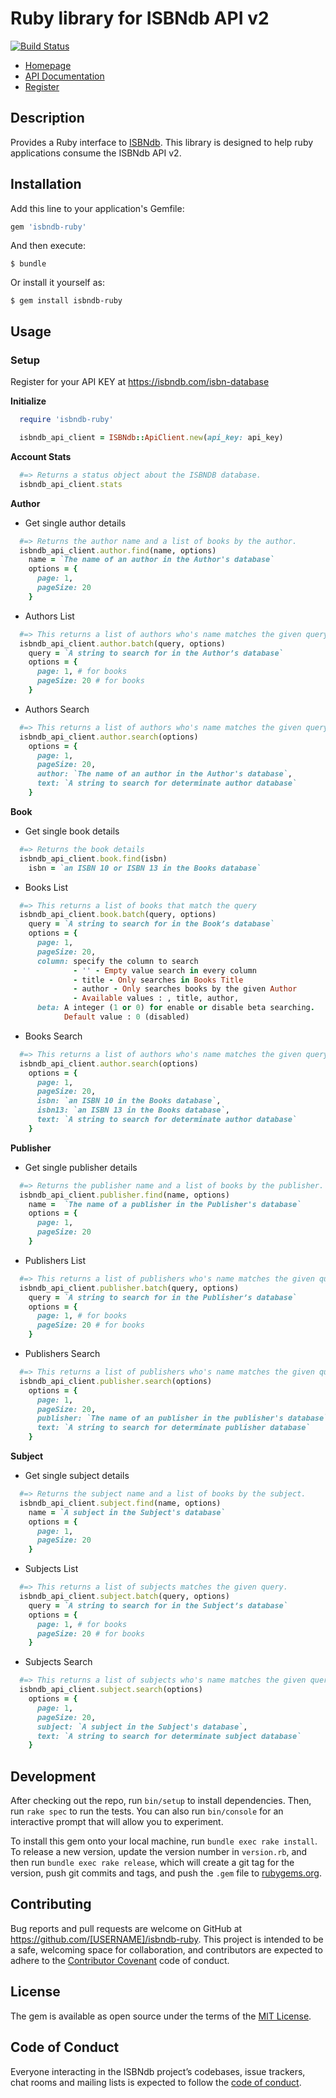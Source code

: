 # Ruby library for ISBNdb API v2

[![Build Status](https://semaphoreci.com/api/v1/sampat-badhe/isbndb-ruby/branches/master/badge.svg)](https://semaphoreci.com/sampat-badhe/isbndb-ruby)

* [Homepage](https://isbndb.com/)
* [API Documentation](https://isbndb.com/apidocs/v2)
* [Register](https://isbndb.com/isbn-database)

## Description

Provides a Ruby interface to [ISBNdb](https://isbndb.com/). This library is designed to help ruby applications consume the ISBNdb API v2.

## Installation

Add this line to your application's Gemfile:

```ruby
gem 'isbndb-ruby'
```

And then execute:

    $ bundle

Or install it yourself as:

    $ gem install isbndb-ruby

## Usage

### Setup

Register for your API KEY at https://isbndb.com/isbn-database

**Initialize**
```ruby
  require 'isbndb-ruby'

  isbndb_api_client = ISBNdb::ApiClient.new(api_key: api_key)
```

**Account Stats**
```ruby
  #=> Returns a status object about the ISBNDB database.
  isbndb_api_client.stats
```

**Author**

- Get single author details

```ruby
  #=> Returns the author name and a list of books by the author.
  isbndb_api_client.author.find(name, options)
    name = `The name of an author in the Author's database`
    options = {
      page: 1,
      pageSize: 20
    }
```

- Authors List

```ruby
  #=> This returns a list of authors who's name matches the given query.
  isbndb_api_client.author.batch(query, options)
    query = `A string to search for in the Author’s database`
    options = {
      page: 1, # for books
      pageSize: 20 # for books
    }
```

- Authors Search

```ruby
  #=> This returns a list of authors who's name matches the given query.
  isbndb_api_client.author.search(options)
    options = {
      page: 1,
      pageSize: 20,
      author: `The name of an author in the Author's database`,
      text: `A string to search for determinate author database`
    }
```

**Book**

- Get single book details

```ruby
  #=> Returns the book details
  isbndb_api_client.book.find(isbn)
    isbn = `an ISBN 10 or ISBN 13 in the Books database`
```

- Books List

```ruby
  #=> This returns a list of books that match the query
  isbndb_api_client.book.batch(query, options)
    query = `A string to search for in the Book’s database`
    options = {
      page: 1,
      pageSize: 20,
      column: specify the column to search
              - '' - Empty value search in every column
              - title - Only searches in Books Title
              - author - Only searches books by the given Author
              - Available values : , title, author,
      beta: A integer (1 or 0) for enable or disable beta searching.
            Default value : 0 (disabled)
```

- Books Search

```ruby
  #=> This returns a list of authors who's name matches the given query.
  isbndb_api_client.author.search(options)
    options = {
      page: 1,
      pageSize: 20,
      isbn: `an ISBN 10 in the Books database`,
      isbn13: `an ISBN 13 in the Books database`,
      text: `A string to search for determinate author database`
    }
```

**Publisher**

- Get single publisher details

```ruby
  #=> Returns the publisher name and a list of books by the publisher.
  isbndb_api_client.publisher.find(name, options)
    name =  `The name of a publisher in the Publisher's database`
    options = {
      page: 1,
      pageSize: 20
    }
```

- Publishers List

```ruby
  #=> This returns a list of publishers who's name matches the given query.
  isbndb_api_client.publisher.batch(query, options)
    query = `A string to search for in the Publisher’s database`
    options = {
      page: 1, # for books
      pageSize: 20 # for books
    }
```

- Publishers Search

```ruby
  #=> This returns a list of publishers who's name matches the given query.
  isbndb_api_client.publisher.search(options)
    options = {
      page: 1,
      pageSize: 20,
      publisher: `The name of an publisher in the publisher's database`,
      text: `A string to search for determinate publisher database`
    }
```

**Subject**

- Get single subject details

```ruby
  #=> Returns the subject name and a list of books by the subject.
  isbndb_api_client.subject.find(name, options)
    name = `A subject in the Subject's database`
    options = {
      page: 1,
      pageSize: 20
    }
```

- Subjects List

```ruby
  #=> This returns a list of subjects matches the given query.
  isbndb_api_client.subject.batch(query, options)
    query = `A string to search for in the Subject’s database`
    options = {
      page: 1, # for books
      pageSize: 20 # for books
    }
```

- Subjects Search

```ruby
  #=> This returns a list of subjects who's name matches the given query.
  isbndb_api_client.subject.search(options)
    options = {
      page: 1,
      pageSize: 20,
      subject: `A subject in the Subject's database`,
      text: `A string to search for determinate subject database`
    }
```

## Development

After checking out the repo, run `bin/setup` to install dependencies. Then, run `rake spec` to run the tests. You can also run `bin/console` for an interactive prompt that will allow you to experiment.

To install this gem onto your local machine, run `bundle exec rake install`. To release a new version, update the version number in `version.rb`, and then run `bundle exec rake release`, which will create a git tag for the version, push git commits and tags, and push the `.gem` file to [rubygems.org](https://rubygems.org).

## Contributing

Bug reports and pull requests are welcome on GitHub at https://github.com/[USERNAME]/isbndb-ruby. This project is intended to be a safe, welcoming space for collaboration, and contributors are expected to adhere to the [Contributor Covenant](http://contributor-covenant.org) code of conduct.

## License

The gem is available as open source under the terms of the [MIT License](https://opensource.org/licenses/MIT).

## Code of Conduct

Everyone interacting in the ISBNdb project’s codebases, issue trackers, chat rooms and mailing lists is expected to follow the [code of conduct](https://github.com/[USERNAME]/isbndb-ruby/blob/master/CODE_OF_CONDUCT.md).
